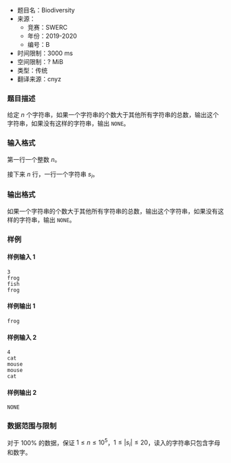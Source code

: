 - 题目名：Biodiversity
- 来源：
   - 竞赛：SWERC
   - 年份：2019-2020
   - 编号：B
- 时间限制：3000 ms
- 空间限制：? MiB
- 类型：传统
- 翻译来源：cnyz

### 题目描述
给定 $n$ 个字符串，如果一个字符串的个数大于其他所有字符串的总数，输出这个字符串，如果没有这样的字符串，输出 `NONE`。
### 输入格式
第一行一个整数 $n$。

接下来 $n$ 行，一行一个字符串 $s_i$。
### 输出格式
如果一个字符串的个数大于其他所有字符串的总数，输出这个字符串，如果没有这样的字符串，输出 `NONE`。
### 样例
#### 样例输入 1
```
3
frog
fish
frog
```
#### 样例输出 1
```
frog
```
#### 样例输入 2
```
4
cat
mouse
mouse
cat
```
#### 样例输出 2
```
NONE
```
### 数据范围与限制
对于 $100\%$ 的数据，保证 $1\le n\le 10^5$，$1\le |s_i|\le 20$，读入的字符串只包含字母和数字。
